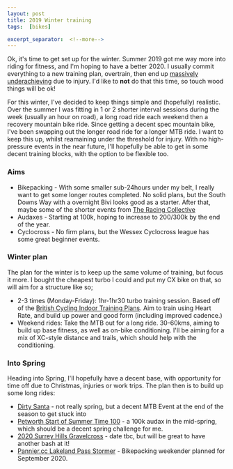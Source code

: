 ```yaml
---
layout: post
title: 2019 Winter training
tags:  [bikes]

excerpt_separator:  <!--more-->
---
```

Ok, it's time to get set up for the winter. Summer 2019 got me way more into riding for fitness, and I'm hoping to have a better 2020. I usually commit everything to a new training plan, overtrain, then end up [massively underachieving](https://tomsherlock.info/2018/02/01/strava-dash.html) due to injury. I'd like to __not__ do that this time, so touch wood things will be ok!

For this winter, I've decided to keep things simple and (hopefully) realistic. Over the summer I was fitting in 1 or 2 shorter interval sessions during the week (usually an hour on road), a long road ride each weekend then a recovery mountain bike ride. Since getting a decent spec mountain bike, I've been swapping out the longer road ride for a longer MTB ride. I want to keep this up, whilst reamaining under the threshold for injury. With no high-pressure events in the near future, I'll hopefully be able to get in some decent training blocks, with the option to be flexible too.

### Aims
- Bikepacking - With some smaller sub-24hours under my belt, I really want to get some longer routes completed. No solid plans, but the South Downs Way with a overnight Bivi looks good as a starter. After that, maybe some of the shorter events from [The Racing Collective](https://www.theracingcollective.com/)
- Audaxes - Starting at 100k, hoping to increase to 200/300k by the end of the year.
- Cyclocross - No firm plans, but the Wessex Cyclocross league has some great beginner events.

### Winter plan
The plan for the winter is to keep up the same volume of training, but focus it more. I bought the cheapest turbo I could and put my CX bike on that, so will aim for a structure like so;

- 2-3 times (Monday-Friday): 1hr-1hr30 turbo training session. Based off of the [British Cycling Indoor Training Plans](https://www.britishcycling.org.uk/knowledge/training-plans/supporting-documents/article/izn20140529-Indoor-Training-Sessions-0). Aim to train using Heart Rate, and build up power and good form (including improved cadence.)
- Weekend rides: Take the MTB out for a long ride. 30-60kms, aiming to build up base fitness, as well as on-bike conditioning. I'll be aiming for a mix of XC-style distance and trails, which should help with the conditioning.

### Into Spring
Heading into Spring, I'll hopefully have a decent base, with opportunity for time off due to Christmas, injuries or work trips. The plan then is to build up some long rides:

- [Dirty Santa](https://www.trailbreak.co.uk/dirty-santa-xmas-trail-ride/) - not really spring, but a decent MTB Event at the end of the season to get stuck into
- [Petworth Start of Summer Time 100](https://www.audax.uk/event-details?eventId=8142) - a 100k audax in the mid-spring, which should be a decent spring challenge for me.
- [2020 Surrey Hills Gravelcross](https://www.cxsportive.com/events/) - date tbc, but will be great to have another bash at it!
- [Pannier.cc Lakeland Pass Stormer](https://www.pannier.cc/product/lakeland-pass-storming-bikepacking-tour/) - Bikepacking weekender planned for September 2020.

